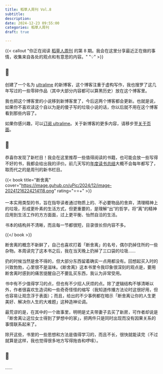 ```yaml
---
title: 稻草人周刊 Vol.8
subtitle: 
description: 
date: 2024-12-23 09:55:00
categories: 稻草人周刊
draft: true

---
```


{{< callout "你正在阅读 [稻草人周刊](/categories/稻草人周刊/) 的第 8 期。我会在这里分享最近正在做的事情，收集来自各处的观点和有意思的内容。" "💡" >}}

## 🏃

创建了一个名为 [ultralime](https://www.ultrali.me) 的新博客，这个博客注重于虚构写作，我也搜罗了这几年写过的一些零碎作品（其中大部分内容都可以算黑历史）放在这个博客里。

我也把这个博客里的小说移到新博客里了，今后这两个博客都会更新。也就是说，如果你不喜欢读这个自以为是的傻子写的垃圾小说的话，你以后就不用在这个博客看到那些内容了。

如果你感兴趣，可以[订阅 ultralime](https://www.ultrali.me/posts/index.xml)。关于新博客的更多内容，请移步至[关于页面](https://www.ultrali.me/about)。

## 📖

恭喜你发现了新栏目！我会在这里推荐一些值得阅读的书籍，也可能会放一些写得不好的书，我都会给出我的评价。前几天写的[年度读书总结](/posts/in-libris-libertas/)大概不会每年都写了，取而代之的是周刊的新书栏目。

{{< book title="断舍离" cover="https://image.guhub.cn/uPic/2024/12/image-20241216224214118.png" rating="⭐️⭐️+" >}}

一本实用类型的书，旨在指导读者通过物质上的、不必要物品的舍弃，清理精神上的垃圾，形成更朴素的生活方式，但更重要的，是理解“出”的哲学，将“离”的精神应用到生活工作的方方面面，过上更平衡、怡然自洽的生活。

书本的结构并不清晰，而且每一节都很短，目录很长但内容不多。

{{</ book >}}

断舍离的概念不新鲜了，自己也喜欢打着「断舍离」的名号，偶尔扔掉住所的一些杂物。本周读完了这本书之后，我在当天晚上扔掉了三口袋的垃圾……

扔的时候当然是舍不得的，但大部分东西留着确实一点用都没有。回想起买入时的兴致勃勃，心里很不是滋味。《断舍离》这本书里令我印象很深刻的观点是，要用断舍离时感到的痛苦提醒自己不要乱买东西，我认为非常受用。

书中有不少值得学习的点，但也有不少招人厌烦的点。除了逻辑结构不够清晰以外，作者很喜欢生造词和一些奇奇怪怪的缩写（我知道传播方法论时这很好用，但也容易让观念浮于表面）；而且，给出的不少事例都在暗示「断舍离让你的人生更美好、解决你人生的大难题」这种造神论调。

最荒谬的是，在其中的一个故事里，明明是丈夫带妻子去买了新房，可作者却说是「断舍离让这位女士得到了梦想中的家」，把两件只是同时出现而没有因果关系的事情联系起来了。

除开这些，书里的一些思想和方法是值得学习的，而且不长，很快就能读完（不过就算是这样，我也觉得很多地方写得拖沓和啰嗦）。

## 🤔

……